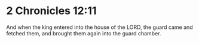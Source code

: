 # 2 Chronicles 12:11

And when the king entered into the house of the LORD, the guard came and fetched them, and brought them again into the guard chamber.